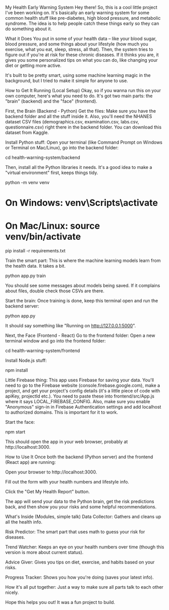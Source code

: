 My Health Early Warning System
Hey there! So, this is a cool little project I've been working on. It's basically an early warning system for some common health stuff like pre-diabetes, high blood pressure, and metabolic syndrome. The idea is to help people catch these things early so they can do something about it.

What it Does
You put in some of your health data – like your blood sugar, blood pressure, and some things about your lifestyle (how much you exercise, what you eat, sleep, stress, all that). Then, the system tries to figure out if you're at risk for these chronic diseases. If it thinks you are, it gives you some personalized tips on what you can do, like changing your diet or getting more active.

It's built to be pretty smart, using some machine learning magic in the background, but I tried to make it simple for anyone to use.

How to Get It Running (Local Setup)
Okay, so if you wanna run this on your own computer, here's what you need to do. It's got two main parts: the "brain" (backend) and the "face" (frontend).

First, the Brain (Backend - Python)
Get the files: Make sure you have the backend folder and all the stuff inside it. Also, you'll need the NHANES dataset CSV files (demographics.csv, examination.csv, labs.csv, questionnaire.csv) right there in the backend folder. You can download this dataset from Kaggle.

Install Python stuff: Open your terminal (like Command Prompt on Windows or Terminal on Mac/Linux), go into the backend folder:

cd health-warning-system/backend

Then, install all the Python libraries it needs. It's a good idea to make a "virtual environment" first, keeps things tidy.

python -m venv venv

# On Windows: venv\Scripts\activate

# On Mac/Linux: source venv/bin/activate

pip install -r requirements.txt

Train the smart part: This is where the machine learning models learn from the health data. It takes a bit.

python app.py train

You should see some messages about models being saved. If it complains about files, double check those CSVs are there.

Start the brain: Once training is done, keep this terminal open and run the backend server:

python app.py

It should say something like "Running on http://127.0.0.1:5000".

Next, the Face (Frontend - React)
Go to the frontend folder: Open a new terminal window and go into the frontend folder:

cd health-warning-system/frontend

Install Node.js stuff:

npm install

Little Firebase thing: This app uses Firebase for saving your data. You'll need to go to the Firebase website (console.firebase.google.com), make a project, and get your project's config details (it's a little piece of code with apiKey, projectId etc.). You need to paste these into frontend/src/App.js where it says LOCAL_FIREBASE_CONFIG. Also, make sure you enable "Anonymous" sign-in in Firebase Authentication settings and add localhost to authorized domains. This is important for it to work.

Start the face:

npm start

This should open the app in your web browser, probably at http://localhost:3000.

How to Use It
Once both the backend (Python server) and the frontend (React app) are running:

Open your browser to http://localhost:3000.

Fill out the form with your health numbers and lifestyle info.

Click the "Get My Health Report" button.

The app will send your data to the Python brain, get the risk predictions back, and then show you your risks and some helpful recommendations.

What's Inside (Modules, simple talk)
Data Collector: Gathers and cleans up all the health info.

Risk Predictor: The smart part that uses math to guess your risk for diseases.

Trend Watcher: Keeps an eye on your health numbers over time (though this version is more about current status).

Advice Giver: Gives you tips on diet, exercise, and habits based on your risks.

Progress Tracker: Shows you how you're doing (saves your latest info).

How it's all put together: Just a way to make sure all parts talk to each other nicely.

Hope this helps you out! It was a fun project to build.
